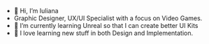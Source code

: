 - 👋 Hi, I’m Iuliana
- Graphic Designer, UX/UI Specialist with a focus on Video Games.
- 🌱 I’m currently learning Unreal so that I can create better UI Kits
- 💞️ I love learning new stuff in both Design and Implementation.

<!---
IulianaU/IulianaU is a ✨ special ✨ repository because its `README.md` (this file) appears on your GitHub profile.
You can click the Preview link to take a look at your changes.
--->
